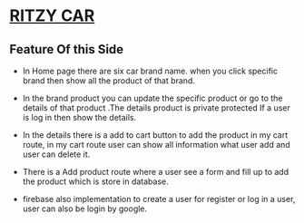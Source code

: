 #  [RITZY CAR](https://ritzy-car.web.app/)
## Feature Of this Side

- In Home page there are six car brand name. when you click specific brand then show all the product of that brand.

 - In the brand product you can update the specific product or go to the details of that product .The details product is private protected If a user is log in then show the details.
 - In the details there is a add to cart button to add the product in my cart route, in my cart route user can show all information what user add and user can delete it.
 - There is a Add product route where a user see a form and fill up to add the product which is store in database.
 - firebase also implementation to create a user for register or log in a user, user can also be login by google. 